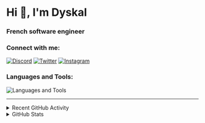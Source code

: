 # Hi 👋, I'm Dyskal

### French software engineer

### Connect with me:

[![Discord](https://skillicons.dev/icons?i=discord "@dyskal")](https://discordapp.com/users/200586202997325824)
[![Twitter](https://skillicons.dev/icons?i=twitter "@dyskal")](https://twitter.com/dyskal)
[![Instagram](https://skillicons.dev/icons?i=instagram "@dyskal")](https://instagram.com/dyskal)

### Languages and Tools:
![Languages and Tools](https://skillicons.dev/icons?i=java,kotlin,spring,js,ts,vue,idea,linux,git&perline=3)

---

<details>
<summary>Recent GitHub Activity</summary>

<!--START_SECTION:activity-->

1. ❗ Opened issue [#4](https://github.com/Eckhardt-D/bun-plugin-vue/issues/4) in [Eckhardt-D/bun-plugin-vue](https://github.com/Eckhardt-D/bun-plugin-vue)
2. 🚀 Published release [v1.3](https://github.com/Dyskal/ShareFix/releases/tag/v1.3) in [Dyskal/ShareFix](https://github.com/Dyskal/ShareFix)
3. 🗣 Commented on [#37697](https://github.com/microsoft/playwright/issues/37697#issuecomment-3365367177) in [microsoft/playwright](https://github.com/microsoft/playwright)
4. ❗ Opened issue [#37697](https://github.com/microsoft/playwright/issues/37697) in [microsoft/playwright](https://github.com/microsoft/playwright)
5. ❗ Opened issue [#3099](https://github.com/springdoc/springdoc-openapi/issues/3099) in [springdoc/springdoc-openapi](https://github.com/springdoc/springdoc-openapi)

<!--END_SECTION:activity-->

</details>

<details>
<summary>GitHub Stats</summary>

![GitHub Stats](https://github-readme-stats.vercel.app/api/top-langs?username=dyskal&show_icons=true&locale=en&layout=compact&card_width=445&langs_count=10&hide_borders=true)
![GitHub Stats](https://github-readme-stats.vercel.app/api?username=dyskal&show_icons=true&locale=en&include_all_commits=true&hide_borders=true)
</details>

